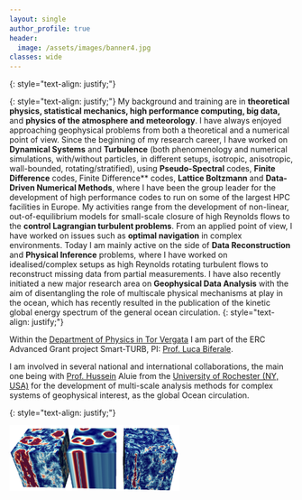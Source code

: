```yaml
---
layout: single
author_profile: true
header:
  image: /assets/images/banner4.jpg
classes: wide
---
```

{: style="text-align: justify;"}

{: style="text-align: justify;"}
My background and training are in **theoretical physics, statistical mechanics, high performance computing, big data,** and **physics of the atmosphere and meteorology**. I have always enjoyed approaching geophysical problems from both a theoretical and a numerical point of view. Since the beginning of my research career, I have worked on **Dynamical Systems** and **Turbulence** (both phenomenology and numerical simulations, with/without particles, in different setups, isotropic, anisotropic, wall-bounded, rotating/stratified), using **Pseudo-Spectral** codes, **Finite Difference** codes, Finite Difference** codes, **Lattice Boltzmann** and **Data-Driven Numerical Methods**, where I have been the group leader for the development of high performance codes to run on some of the largest HPC facilities in Europe. My activities range from the development of non-linear, out-of-equilibrium models for small-scale closure of high Reynolds flows to the **control Lagrangian turbulent problems**. From an applied point of view, I have worked on issues such as **optimal navigation** in complex environments. Today I am mainly active on the side of **Data Reconstruction** and **Physical Inference** problems, where I have worked on idealised/complex setups as high Reynolds rotating turbulent flows to reconstruct missing data from partial measurements. I have also recently initiated a new major research area on **Geophysical Data Analysis** with the aim of disentangling the role of multiscale physical mechanisms at play in the ocean, which has recently resulted in the publication of the kinetic global energy spectrum of the general ocean circulation. 
{: style="text-align: justify;"}

Within the [Department of Physics in Tor Vergata](https://www.fisica.uniroma2.it/) I am part of the ERC Advanced Grant project Smart-TURB, PI: [Prof. Luca Biferale](https://biferale.web.roma2.infn.it/). 

I am involved in several national and international collaborations, the main one being with [Prof. Hussein](http://www.complexflowgroup.com/) Aluie from the [University of Rochester (NY, USA)](https://www.hajim.rochester.edu/me/index.html) for the development of multi-scale analysis methods for complex systems of geophysical interest, as the global Ocean circulation.

{: style="text-align: justify;"}

<img src="/assets/3vel_2048.png" width="60%" align="center">
